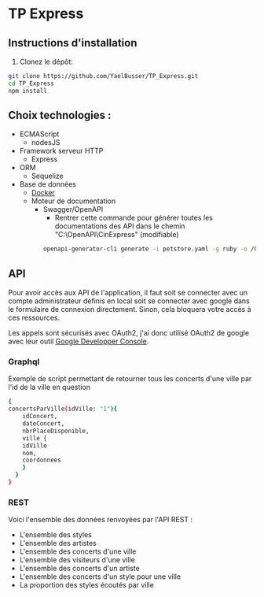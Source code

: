 # TP Express

## Instructions d'installation

1. Clonez le dépôt:

```bash
git clone https://github.com/YaelBusser/TP_Express.git
cd TP_Express
npm install
```

## Choix technologies :

* ECMAScript
    * nodesJS
* Framework serveur HTTP
    * Express
* ORM
    * Sequelize
* Base de données
    * [Docker](https://github.com/clemFormation/BDD-liveAddict)
  * Moteur de documentation
      * Swagger/OpenAPI
          * Rentrer cette commande pour générer toutes les documentations des API dans le chemin "C:\OpenAPI\CinExpress\" (modifiable)
        ```bash
        openapi-generator-cli generate -i petstore.yaml -g ruby -o /OpenAPI/CinExpress/
        ```

## API

Pour avoir accès aux API de l'application, il faut soit se connecter avec un compte administrateur définis en local soit
se connecter avec google dans le formulaire de connexion directement. Sinon, cela bloquera votre accès à ces ressources.

Les appels sont sécurisés avec OAuth2, j'ai donc utilisé OAuth2 de google avec leur
outil [Google Developper Console](https://console.cloud.google.com/project).

### Graphql

Exemple de script permettant de retourner tous les concerts d'une ville par l'id de la ville en question

```bash
{
concertsParVille(idVille: "1"){
    idConcert,
    dateConcert,
    nbrPlaceDisponible,
    ville {
    idVille
    nom,
    coordonnees
    }
  }
}
```

### REST

Voici l'ensemble des données renvoyées par l'API REST :

* L'ensemble des styles
* L'ensemble des artistes
* L'ensemble des concerts d'une ville
* L'ensemble des visiteurs d'une ville
* L'ensemble des concerts d'un artiste
* L'ensemble des concerts d'un style pour une ville
* La proportion des styles écoutés par ville